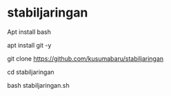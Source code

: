 # stabiljaringan
Apt install bash

apt install git -y

git clone https://github.com/kusumabaru/stabiljaringan

cd stabiljaringan

bash stabiljaringan.sh
